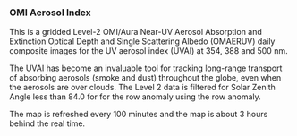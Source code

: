 ### OMI Aerosol Index  

This is a gridded Level-2 OMI/Aura Near-UV Aerosol Absorption and Extinction Optical Depth and Single Scattering Albedo (OMAERUV) daily composite images for the UV aerosol index (UVAI) at 354, 388 and 500 nm.

The UVAI has become an invaluable tool for tracking long-range transport of absorbing aerosols (smoke and dust) throughout the globe, even when the aerosols are over clouds. The Level 2 data is filtered for Solar Zenith Angle less than 84.0 for for the row anomaly using the row anomaly.

The map is refreshed every 100 minutes and the map is about 3 hours behind the real time.
